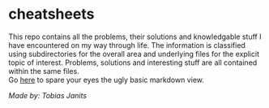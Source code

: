 # cheatsheets
This repo contains all the problems, their solutions and knowledgable stuff I have encountered on my way through life. The information is classified using subdirectories for the overall area and underlying files for the explicit topic of interest. Problems, solutions and interesting stuff are all contained within the same files.\
Go [here](https://tjanits.github.io/cheatsheets/) to spare your eyes the ugly basic markdown view.

*Made by: Tobias Janits*
